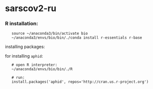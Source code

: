 # sarscov2-ru

### R installation:
```
   source ~/anaconda3/bin/activate bio
   ~/anaconda3/envs/bio/bin/./conda install r-essentials r-base
```

installing packages:<br>

for installing `aphid`:

```
   # open R interpreter:
   ~/anaconda3/envs/bio/bin/./R
   
   # run:
   install.packages('aphid', repos='http://cran.us.r-project.org')
```